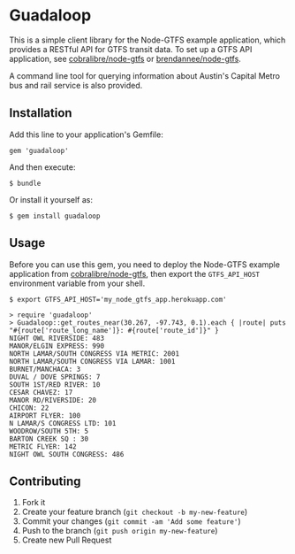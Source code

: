 # Guadaloop

This is a simple client library for the Node-GTFS example application, which provides a RESTful API for GTFS transit data. To set up a GTFS API application, see [cobralibre/node-gtfs](https://github.com/cobralibre/node-gtfs) or [brendannee/node-gtfs](https://github.com/brendannee/node-gtfs).

A command line tool for querying information about Austin's Capital Metro bus and rail service is also provided.

## Installation

Add this line to your application's Gemfile:

    gem 'guadaloop'

And then execute:

    $ bundle

Or install it yourself as:

    $ gem install guadaloop

## Usage

Before you can use this gem, you need to deploy the Node-GTFS example application from [cobralibre/node-gtfs](https://github.com/cobralibre/node-gtfs), then export the `GTFS_API_HOST` environment variable from your shell.

    $ export GTFS_API_HOST='my_node_gtfs_app.herokuapp.com'

    > require 'guadaloop'
    > Guadaloop::get_routes_near(30.267, -97.743, 0.1).each { |route| puts "#{route['route_long_name']}: #{route['route_id']}" }
    NIGHT OWL RIVERSIDE: 483
    MANOR/ELGIN EXPRESS: 990
    NORTH LAMAR/SOUTH CONGRESS VIA METRIC: 2001
    NORTH LAMAR/SOUTH CONGRESS VIA LAMAR: 1001
    BURNET/MANCHACA: 3
    DUVAL / DOVE SPRINGS: 7
    SOUTH 1ST/RED RIVER: 10
    CESAR CHAVEZ: 17
    MANOR RD/RIVERSIDE: 20
    CHICON: 22
    AIRPORT FLYER: 100
    N LAMAR/S CONGRESS LTD: 101
    WOODROW/SOUTH 5TH: 5
    BARTON CREEK SQ : 30
    METRIC FLYER: 142
    NIGHT OWL SOUTH CONGRESS: 486

## Contributing

1. Fork it
2. Create your feature branch (`git checkout -b my-new-feature`)
3. Commit your changes (`git commit -am 'Add some feature'`)
4. Push to the branch (`git push origin my-new-feature`)
5. Create new Pull Request
